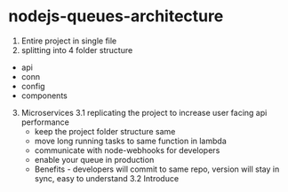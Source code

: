 # nodejs-queues-architecture

1. Entire project in single file
2. splitting into 4 folder structure
  - api
  - conn
  - config
  - components
3. Microservices
  3.1 replicating the project to increase user facing api performance
    - keep the project folder structure same
    - move long running tasks to same function in lambda
    - communicate with node-webhooks for developers
    - enable your queue in production
    - Benefits - developers will commit to same repo, version will stay in sync, easy to understand
  3.2 Introduce   
  
  
